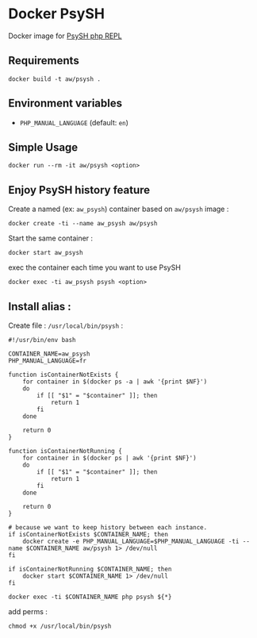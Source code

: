 # Docker PsySH

Docker image for [PsySH php REPL](http://psysh.org)

## Requirements

```
docker build -t aw/psysh .
```

## Environment variables

- `PHP_MANUAL_LANGUAGE` (default: `en`)


## Simple Usage

```
docker run --rm -it aw/psysh <option>
```

## Enjoy PsySH history feature

Create a named (ex: `aw_psysh`) container based on `aw/psysh` image :
```
docker create -ti --name aw_psysh aw/psysh
```
Start the same container :
```
docker start aw_psysh
```
exec the container each time you want to use PsySH
```
docker exec -ti aw_psysh psysh <option>
```

## Install alias :

Create file : `/usr/local/bin/psysh` :

```
#!/usr/bin/env bash

CONTAINER_NAME=aw_psysh
PHP_MANUAL_LANGUAGE=fr

function isContainerNotExists {
    for container in $(docker ps -a | awk '{print $NF}')
    do
        if [[ "$1" = "$container" ]]; then
            return 1
        fi
    done

    return 0
}

function isContainerNotRunning {
    for container in $(docker ps | awk '{print $NF}')
    do
        if [[ "$1" = "$container" ]]; then
            return 1
        fi
    done

    return 0
}

# because we want to keep history between each instance.
if isContainerNotExists $CONTAINER_NAME; then
    docker create -e PHP_MANUAL_LANGUAGE=$PHP_MANUAL_LANGUAGE -ti --name $CONTAINER_NAME aw/psysh 1> /dev/null
fi

if isContainerNotRunning $CONTAINER_NAME; then
    docker start $CONTAINER_NAME 1> /dev/null
fi

docker exec -ti $CONTAINER_NAME php psysh ${*}

```

add perms :

```
chmod +x /usr/local/bin/psysh
```
